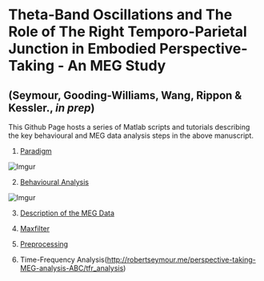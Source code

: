 # **Theta-Band Oscillations and The Role of The Right Temporo-Parietal Junction in Embodied Perspective-Taking - An MEG Study**

## **(Seymour, Gooding-Williams, Wang, Rippon & Kessler., *in prep*)**



This Github Page hosts a series of Matlab scripts and tutorials describing the key behavioural and MEG data analysis steps in the above manuscript. 

1. [Paradigm](http://robertseymour.me/perspective-taking-MEG-analysis-ABC/paradigm)

 ![Imgur](http://i.imgur.com/qC0zeor.jpg)

2. [Behavioural Analysis](http://robertseymour.me/perspective-taking-MEG-analysis-ABC/behavioural)

 ![Imgur](http://i.imgur.com/basFipk.png)

3. [Description of the MEG Data](http://robertseymour.me/perspective-taking-MEG-analysis-ABC/MEG_data)

4. [Maxfilter](http://robertseymour.me/perspective-taking-MEG-analysis-ABC/maxfilter)

5. [Preprocessing](http://robertseymour.me/perspective-taking-MEG-analysis-ABC/MEG_data)

6. Time-Frequency Analysis(http://robertseymour.me/perspective-taking-MEG-analysis-ABC/tfr_analysis)
